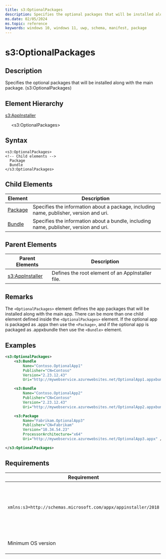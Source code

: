```yaml
---
title: s3:OptionalPackages
description: Specifies the optional packages that will be installed along with the main package. (s3:OptionalPackages)
ms.date: 02/05/2024
ms.topic: reference
keywords: windows 10, windows 11, uwp, schema, manifest, package 
---
```


# s3:OptionalPackages

## Description

Specifies the optional packages that will be installed along with the main package. (s3:OptionalPackages)


## Element Hierarchy

[s3:AppInstaller](element-s3-appinstaller.md)

&nbsp;&nbsp;&nbsp;&nbsp; &lt;s3:OptionalPackages&gt;

## Syntax

```syntax
<s3:OptionalPackages>
<!-- Child elements -->
  Package
  Bundle
</s3:OptionalPackages>
```

## Child Elements

| Element | Description |
| -----------| -------------|
| [Package](element-s3-package.md) | Specifies the information about a package, including name, publisher, version and uri. |
| [Bundle](element-s3-bundle.md) | Specifies the information about a bundle, including name, publisher, version and uri.  |

## Parent Elements

| Parent Elements | Description |
|-----------------|-------------|
| [s3:AppInstaller](element-s3-optionalpackages.md) | Defines the root element of an AppInstaller file. |

## Remarks

The `<OptionalPackages>` element defines the app packages that will be installed along with the main app. There can be more than one child element defined inside the `<OptionalPackages>` element. If the optional app is packaged as .appx then use the `<Package>`, and if the optional app is packaged as .appxbundle then use the `<Bundle>` element.

## Examples

```xml
<s3:OptionalPackages>
    <s3:Bundle
        Name="Contoso.OptionalApp1"
        Publisher="CN=Contoso"
        Version="2.23.12.43"
        Uri="http://mywebservice.azurewebsites.net/OptionalApp1.appxbundle" />

    <s3:Bundle
        Name="Contoso.OptionalApp2"
        Publisher="CN=Contoso"
        Version="2.23.12.43"
        Uri="http://mywebservice.azurewebsites.net/OptionalApp2.appxbundle" />

    <s3:Package
        Name="Fabrikam.OptionalApp3"
        Publisher="CN=Fabrikam"
        Version="10.34.54.23"
        ProcessorArchitecture="x64"
        Uri="http://mywebservice.azurewebsites.net/OptionalApp3.appx" />

</s3:OptionalPackages>

```

## Requirements

| Requirement | Value |
| ---------------| -------------------------------------------------------------|
| `xmlns:s3=http://schemas.microsoft.com/appx/appinstaller/2018` | This namespace is required for features introduced in Windows 10, version 1809. |
| Minimum OS version | Windows 10 version 1809 |
